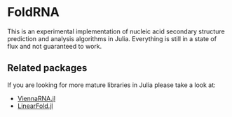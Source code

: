 # FoldRNA

This is an experimental implementation of nucleic acid secondary
structure prediction and analysis algorithms in Julia.  Everything is
still in a state of flux and not guaranteed to work.

## Related packages

If you are looking for more mature libraries in Julia please take a look at:

- [ViennaRNA.jl](https://github.com/marcom/ViennaRNA.jl)
- [LinearFold.jl](https://github.com/marcom/LinearFold.jl)
